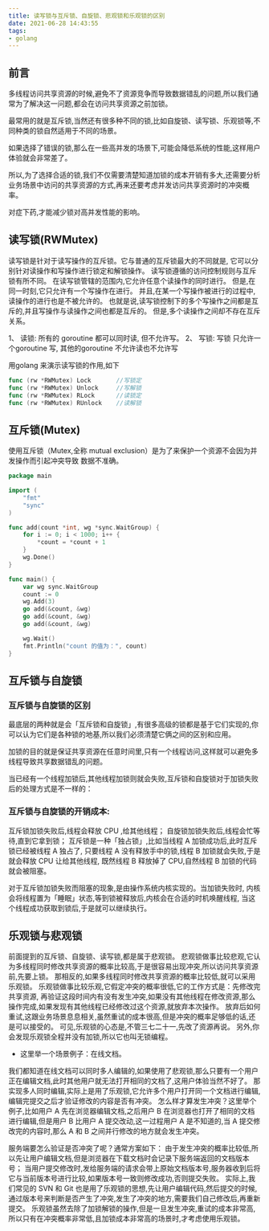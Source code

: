 ```yaml
---
title: 读写锁与互斥锁、自旋锁、悲观锁和乐观锁的区别
date: 2021-06-28 14:43:55
tags:
- golang
---
```


## 前言

多线程访问共享资源的时候,避免不了资源竞争而导致数据错乱的问题,所以我们通常为了解决这一问题,都会在访问共享资源之前加锁。

最常用的就是互斥锁,当然还有很多种不同的锁,比如自旋锁、读写锁、乐观锁等,不同种类的锁自然适用于不同的场景。

如果选择了错误的锁,那么在一些高并发的场景下,可能会降低系统的性能,这样用户体验就会非常差了。

所以,为了选择合适的锁,我们不仅需要清楚知道加锁的成本开销有多大,还需要分析业务场景中访问的共享资源的方式,再来还要考虑并发访问共享资源时的冲突概率。

对症下药,才能减少锁对高并发性能的影响。

## 读写锁(RWMutex)

读写锁是针对于读写操作的互斥锁。它与普通的互斥锁最大的不同就是,
它可以分别针对读操作和写操作进行锁定和解锁操作。
读写锁遵循的访问控制规则与互斥锁有所不同。
在读写锁管辖的范围内,它允许任意个读操作的同时进行。
但是,在同一时刻,它只允许有一个写操作在进行。
并且,在某一个写操作被进行的过程中,读操作的进行也是不被允许的。
也就是说,读写锁控制下的多个写操作之间都是互斥的,并且写操作与读操作之间也都是互斥的。
但是,多个读操作之间却不存在互斥关系。

1、 读锁: 所有的 goroutine 都可以同时读, 但不允许写。
2、 写锁: 写锁 只允许一个goroutine 写, 其他的goroutine 不允许读也不允许写

用golang 来演示读写锁的作用,如下
```go
func (rw *RWMutex) Lock       //写锁定
func (rw *RWMutex) Unlock     //写解锁
func (rw *RWMutex) RLock      //读锁定
func (rw *RWMutex) RUnlock    //读解锁
```

## 互斥锁(Mutex)

使用互斥锁（Mutex,全称 mutual exclusion）是为了来保护一个资源不会因为并发操作而引起冲突导致
数据不准确。

```go
package main

import (
	"fmt"
	"sync"
)

func add(count *int, wg *sync.WaitGroup) {
	for i := 0; i < 1000; i++ {
		*count = *count + 1
	}
	wg.Done()
}

func main() {
	var wg sync.WaitGroup
	count := 0
	wg.Add(3)
	go add(&count, &wg)
	go add(&count, &wg)
	go add(&count, &wg)

	wg.Wait()
	fmt.Println("count 的值为：", count)
}
```


## 互斥锁与自旋锁

### 互斥锁与自旋锁的区别

最底层的两种就是会「互斥锁和自旋锁」,有很多高级的锁都是基于它们实现的,你可以认为它们是各种锁的地基,所以我们必须清楚它俩之间的区别和应用。

加锁的目的就是保证共享资源在任意时间里,只有一个线程访问,这样就可以避免多线程导致共享数据错乱的问题。

当已经有一个线程加锁后,其他线程加锁则就会失败,互斥锁和自旋锁对于加锁失败后的处理方式是不一样的：

### 互斥锁与自旋锁的开销成本:

互斥锁加锁失败后,线程会释放 CPU ,给其他线程；
自旋锁加锁失败后,线程会忙等待,直到它拿到锁；
互斥锁是一种「独占锁」,比如当线程 A 加锁成功后,此时互斥锁已经被线程 A 独占了,
只要线程 A 没有释放手中的锁,线程 B 加锁就会失败,于是就会释放 CPU 让给其他线程,
既然线程 B 释放掉了 CPU,自然线程 B 加锁的代码就会被阻塞。

对于互斥锁加锁失败而阻塞的现象,是由操作系统内核实现的。当加锁失败时,
内核会将线程置为「睡眠」状态,等到锁被释放后,内核会在合适的时机唤醒线程,
当这个线程成功获取到锁后,于是就可以继续执行。


## 乐观锁与悲观锁

前面提到的互斥锁、自旋锁、读写锁,都是属于悲观锁。
悲观锁做事比较悲观,它认为多线程同时修改共享资源的概率比较高,于是很容易出现冲突,所以访问共享资源前,先要上锁。
那相反的,如果多线程同时修改共享资源的概率比较低,就可以采用乐观锁。
乐观锁做事比较乐观,它假定冲突的概率很低,它的工作方式是：先修改完共享资源,
再验证这段时间内有没有发生冲突,如果没有其他线程在修改资源,那么操作完成,如果发现有其他线程已经修改过这个资源,就放弃本次操作。
放弃后如何重试,这跟业务场景息息相关,虽然重试的成本很高,但是冲突的概率足够低的话,还是可以接受的。
可见,乐观锁的心态是,不管三七二十一,先改了资源再说。
另外,你会发现乐观锁全程并没有加锁,所以它也叫无锁编程。

* 这里举一个场景例子：在线文档。

我们都知道在线文档可以同时多人编辑的,如果使用了悲观锁,那么只要有一个用户正在编辑文档,此时其他用户就无法打开相同的文档了,这用户体验当然不好了。
那实现多人同时编辑,实际上是用了乐观锁,它允许多个用户打开同一个文档进行编辑,编辑完提交之后才验证修改的内容是否有冲突。
怎么样才算发生冲突？这里举个例子,比如用户 A 先在浏览器编辑文档,之后用户 B 在浏览器也打开了相同的文档进行编辑,但是用户 B 比用户 A 提交改动,这一过程用户 A 是不知道的,当 A 提交修改完的内容时,那么 A 和 B 之间并行修改的地方就会发生冲突。

服务端要怎么验证是否冲突了呢？通常方案如下：
由于发生冲突的概率比较低,所以先让用户编辑文档,但是浏览器在下载文档时会记录下服务端返回的文档版本号；
当用户提交修改时,发给服务端的请求会带上原始文档版本号,服务器收到后将它与当前版本号进行比较,如果版本号一致则修改成功,否则提交失败。
实际上,我们常见的 SVN 和 Git 也是用了乐观锁的思想,先让用户编辑代码,然后提交的时候,通过版本号来判断是否产生了冲突,发生了冲突的地方,需要我们自己修改后,再重新提交。
乐观锁虽然去除了加锁解锁的操作,但是一旦发生冲突,重试的成本非常高,所以只有在冲突概率非常低,且加锁成本非常高的场景时,才考虑使用乐观锁。